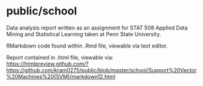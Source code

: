 # public/school
Data analysis report written as an assignment for STAT 508 Applied Data Mining and Statistical Learning taken at Penn State University. 

RMarkdown code found within .Rmd file, viewable via text editor.

Report contained in .html file, viewable via: https://htmlpreview.github.com/?https://github.com/kram0275/public/blob/master/school/Support%20Vector%20Machines%20(SVM)/markdown12.html
